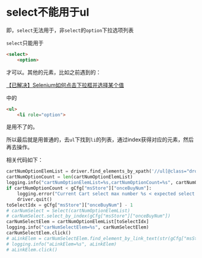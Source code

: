 # select不能用于ul

即，`select`无法用于，非`select`的`option`下拉选项列表

`select`只能用于

```html
<select>
    <option>
```
才可以。其他的元素，比如之前遇到的：

[【已解决】Selenium如何点击下拉框并选择某个值](http://www.crifan.com/selenium_click_dropdown_show_option_list_to_choose_someone)

中的

```html
<ul>
    <li role="option">
```

是用不了的。

所以最后就是用普通的，去`ul`下找到`li`的列表，通过index获得对应的元素，然后再去操作。

相关代码如下：

```python
cartNumOptionElemList = driver.find_elements_by_xpath('//ul[@class="dropdown-menu"]/li[@role="option"]')
cartNumOptionCount = len(cartNumOptionElemList)
logging.info("cartNumOptionElemList=%s,cartNumOptionCount=%s", cartNumOptionElemList, cartNumOptionCount)
if cartNumOptionCount < gCfg["msStore"]["onceBuyNum"]:
    logging.error("Current Cart select max number %s < expected select number %s", cartNumOptionCount, gCfg["msStore"]["onceBuyNum"])
    driver.quit()
toSelectIdx = gCfg["msStore"]["onceBuyNum"] - 1
# carNumSelect = Select(cartNumOptionElemList)
# carNumSelect.select_by_index(gCfg["msStore"]["onceBuyNum"])
carNumSelectElem = cartNumOptionElemList[toSelectIdx]
logging.info("carNumSelectElem=%s", carNumSelectElem)
carNumSelectElem.click()
# aLinkElem = carNumSelectElem.find_element_by_link_text(str(gCfg["msStore"]["onceBuyNum"]))
# logging.info("aLinkElem=%s", aLinkElem)
# aLinkElem.click()
```
